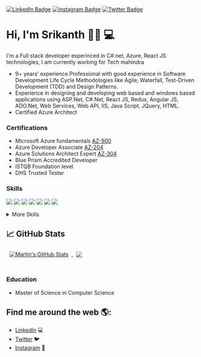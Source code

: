 

[![LinkedIn Badge](https://img.shields.io/badge/LinkedIn-Profile-informational?style=flat&logo=linkedin&logoColor=white&color=0D76A8)](https://twitter.com/srikanth1110)
[![Instagram Badge](https://img.shields.io/badge/Instagram-Profile-informational?style=flat&logo=Instagram&logoColor=white&color=0D76A8)](https://www.instagram.com/srikanth.vudutha/)
[![Twitter Badge](https://img.shields.io/badge/Twitter-Profile-informational?style=flat&logo=twitter&logoColor=white&color=1CA2F1)](https://twitter.com/srikanth1110)

#  Hi, I'm Srikanth 👋🏾 💻   

I'm a Full stack developer experinced in C#.net, Azure, React JS technologies, 
I am currently working for Tech mahindra

- 	9+ years’ experience Professional with good experience in Software Development Life Cycle Methodologies like Agile, Waterfall, Test-Driven Development (TDD) and Design Patterns.
- 	Experience in designing and developing web based and windows based applications using ASP.Net, C#.Net, React JS, Redux, Angular JS, ADO.Net, Web Services, Web API, IIS, Java Script, JQuery, HTML.
- 	Certified Azure Architect 


### Certifications	

-	Microsoft Azure fundamentals [AZ-900](https://www.youracclaim.com/badges/62e1e1aa-0580-4d75-88c7-68cc66da8684/public_url)
-	Azure Developer Associate [AZ-204](https://www.youracclaim.com/badges/1e2aa500-973f-4a18-b17d-d41d1140db19/public_url)
-	Azure Solutions Architect Expert [AZ-304](https://www.credly.com/badges/369dc1b7-8f93-4d9f-9203-977d995d7695/public_url)
-	Blue Prism Accredited Developer
-	ISTQB Foundation level
-	DHS Trusted Tester

### Skills

![](https://img.shields.io/badge/Code-React-informational?style=flat&logo=react&logoColor=white&color=4AB197)
![](https://img.shields.io/badge/Code-Redux-informational?style=flat&logo=Redux&logoColor=white&color=4AB197)
![](https://img.shields.io/badge/Code-JavaScript-informational?style=flat&logo=JavaScript&logoColor=white&color=4AB197)
![](https://img.shields.io/badge/Code-TypeScript-informational?style=flat&logo=TypeScript&logoColor=white&color=4AB197)
![](https://img.shields.io/badge/Code-CSharp-informational?style=flat&logo=c-sharp&logoColor=white&color=4AB197)
![](https://img.shields.io/badge/Code-.NET-informational?style=flat&logo=.net&logoColor=white&color=4AB197)
![](https://img.shields.io/badge/Code-SQL-informational?style=flat&logo=Microsoft&logoColor=white&color=4AB197)

<details>
<summary>More Skills</summary>
<br>
 
 ![](https://img.shields.io/badge/Cloud-Azure-Devops?style=flat&logo=Microsoft&logoColor=white&color=4AB197)
 ![](https://img.shields.io/badge/Cloud-Devops-Informational?style=flat&logo=Microsoft&logoColor=white&color=4AB197)
 
 ![](https://img.shields.io/badge/Style-CSS-informational?style=flat&logo=css3&logoColor=white&color=4AB197)

 


<br>
</details>

 ## &#x1f4c8; GitHub Stats
 
<a href="https://github.com/srikanthhub">
  <img align="center" style="margin:0.5rem" src="https://github-readme-stats.vercel.app/api?username=srikanthhub&show_icons=true&line_height=27&count_private=true&title_color=ffffff&text_color=c9cacc&icon_color=4AB097&bg_color=1A2B34" alt="Martin's GitHub Stats" />
</a>
<nbsp>
 
<a href="https://github.com/srikanthhub">
  <img align="center" style="margin:0.5rem" src="https://github-readme-stats.vercel.app/api/top-langs/?username=srikanthhub&hide=html,css&title_color=ffffff&text_color=c9cacc&icon_color=4AB197&bg_color=1A2B34" />
</a>

<br>
<br>
 
### Education

-	Master of Science in Computer Science 

## Find me around the web 🌎: 

- [LinkedIn](https://twitter.com/srikanth1110) 💻
- [Twitter](https://www.linkedin.com/in/srikanthvuduta/) :bird:
- [Instagram](https://www.instagram.com/srikanth.vudutha/) 📸

 

